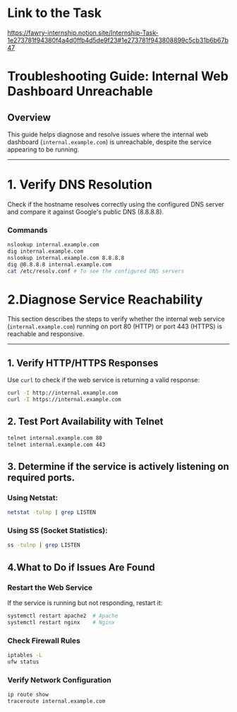 # Link to the Task
https://fawry-internship.notion.site/Internship-Task-1e273781f94380f4a4d0ffb4d5de9f23#1e273781f943808899c5cb31b6b67b47

# Troubleshooting Guide: Internal Web Dashboard Unreachable

## Overview
This guide helps diagnose and resolve issues where the internal web dashboard (`internal.example.com`) is unreachable, despite the service appearing to be running.

---

# 1. Verify DNS Resolution
Check if the hostname resolves correctly using the configured DNS server and compare it against Google's public DNS (8.8.8.8).

### **Commands**
```bash
nslookup internal.example.com
dig internal.example.com
nslookup internal.example.com 8.8.8.8
dig @8.8.8.8 internal.example.com
cat /etc/resolv.conf # To see the configured DNS servers
```

# 2.Diagnose Service Reachability

This section describes the steps to verify whether the internal web service (`internal.example.com`) running on port 80 (HTTP) or port 443 (HTTPS) is reachable and responsive.

---

## 1. Verify HTTP/HTTPS Responses

Use `curl` to check if the web service is returning a valid response:

```bash
curl -I http://internal.example.com
curl -I https://internal.example.com
```
## 2. Test Port Availability with Telnet
```bash
telnet internal.example.com 80
telnet internal.example.com 443
```
## 3. Determine if the service is actively listening on required ports.
### Using Netstat:
```bash
netstat -tulnp | grep LISTEN
```
### Using SS (Socket Statistics):
```bash
ss -tulnp | grep LISTEN
```
## 4.What to Do if Issues Are Found

### Restart the Web Service
 If the service is running but not responding, restart it:
```bash
systemctl restart apache2  # Apache  
systemctl restart nginx    # Nginx
```
### Check Firewall Rules
```bash
iptables -L
ufw status
```
### Verify Network Configuration
```bash
ip route show
traceroute internal.example.com
```
